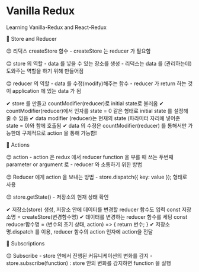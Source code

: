 # Vanilla Redux

Learning Vanilla-Redux and React-Redux

📌 Store and Reducer

  😊 리덕스 createStore 함수
    - createStore 는 reducer 가 필요함

  😊 store 의 역할
    - data 를 넣을 수 있는 장소를 생성
    - 리덕스는 data 를 (관리하는데) 도와주는 역할을 하기 위해 만들어짐

  😊 reducer 의 역할
    - data 를 수정(modify)해주는 함수
    - reducer 가 return 하는 것이 application 에 있는 data 가 됨

  ✔ store 를 만들고 countModifier(reducer)로 initial state로 불러옴
  ✔ countModifier(reducer)에서 인자를 state = 0 같은 형태로 initial state 를 설정해줄 수 있음
  ✔ data modifier (reducer)는 현재의 state (파라미터 자리에 넣어준 state = 0)와 함께 호출됨 
  ✔ data 의 수정은 countModifier(reducer) 를 통해서만 가능한데 구체적으로 action 을 통해 가능함!

📌 Actions

  😊 action
    - action 은 redux 에서 reducer function 을 부를 때 쓰는 두번째 parameter or argument 로
    - reducer 와 소통하기 위한 방법
  
  😊 Reducer 에게 action 을 보내는 방법
    - store.dispatch({ key: value }); 형태로 사용

  😊 store.getState()
    - 저장소의 현재 상태 확인

  ✔ 저장소(store) 생성, 저장소 안에 데이터를 변경할 reducer 함수도 입력
    const 저장소명 = createStore(변경함수명)
  ✔ 데이터를 변경하는 reducer 함수를 세팅
    const reducer함수명 = (변수의 초기 상태, action) => {
      return 변수;
    } 
  ✔ 저장소명.dispatch 를 이용, reducer 함수의 action 인자에 action을 전달

📌 Subscriptions

  😊 Subscribe
    - store 안에서 진행된 커뮤니케이션의 변화를 감지
    - store.subscribe(function) : store 안의 변화를 감지하면 function 을 실행